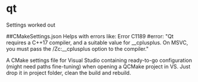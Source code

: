 # qt
Settings worked out

##CMakeSettings.json
Helps with errors like:
Error	C1189	#error:  "Qt requires a C++17 compiler, and a suitable value for __cplusplus. On MSVC, you must pass the /Zc:__cplusplus option to the compiler."

A CMake settings file for Visual Studio containing ready-to-go configuration (might need paths fine-tuning) when opening a QCMake project in VS. Just drop it in project folder, clean the build and rebuild.
